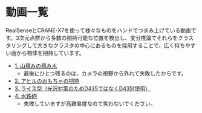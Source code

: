 # 動画一覧

RealSenseとCRANE-X7を使って様々なものをハンドでつまみ上げている動画です。3次元点群から多数の把持可能な位置を検出し、変分推論でそれらをクラスタリングして大きなクラスタの中心にあるものを採用することで、広く持ちやすい面から物体を把持しています。

- [1. 山積みの積み木](https://www.dropbox.com/scl/fi/qewh80ybjh2x2i91wjknk/edit_piled.mp4?rlkey=gc9qza3keqzspde6ps8c774uw&dl=0)
    - 最後にひとつ残るのは、カメラの視野から外れて失敗したからです。
- [2. アヒルのおもちゃの把持](https://www.dropbox.com/scl/fi/ckx5j5n1jldgj0h1iu4zz/edit_duck.mp4?rlkey=52fk4pd6dj86d9whwujizjpue&dl=0)
- [3. ライス型（光沢対策のためD435ではなくD435f使用）](https://www.dropbox.com/scl/fi/p55k0dz2aaag73obg8pak/edit_rice_mold.mp4?rlkey=4pgv4icet78zvitlofh3hzrzq&dl=0)
- [4. 水鉄砲](https://www.dropbox.com/scl/fi/3edqfiv14o4wzysiv3iox/edit_watergun.mp4?rlkey=2mptj709dbg1935ce0619jbex&dl=0)
    - 失敗していますが高難易度なので笑わないでください。

